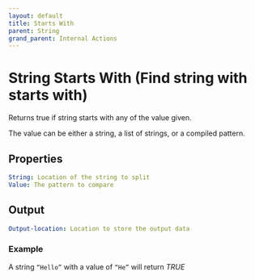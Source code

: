 ```yaml
---
layout: default
title: Starts With
parent: String
grand_parent: Internal Actions
---
```

# String Starts With (Find string with starts with)
Returns true if string starts with any of the value given.

The value can be either a string, a list of strings, or a compiled pattern.

## Properties
```yaml
String: Location of the string to split
Value: The pattern to compare
```

## Output
```yaml
Output-location: Location to store the output data
```

### Example
A string `“Hello”` with a value of `“He”` will return *TRUE*
